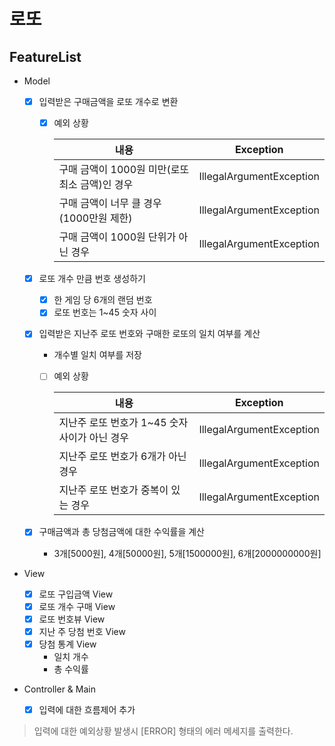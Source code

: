 # 로또

## FeatureList

- Model

    - [X] 입력받은 구매금액을 로또 개수로 변환
    
        * [X] 예외 상황
    
          |내용   |Exception|
          |---|---|
          | 구매 금액이 1000원 미만(로또 최소 금액)인 경우 |IllegalArgumentException|
          | 구매 금액이 너무 클 경우 (1000만원 제한) |IllegalArgumentException|
          | 구매 금액이 1000원 단위가 아닌 경우 |IllegalArgumentException|
        
    - [X] 로또 개수 만큼 번호 생성하기
        * [X] 한 게임 당 6개의 랜덤 번호
        * [X] 로또 번호는 1~45 숫자 사이
        
    - [X] 입력받은 지난주 로또 번호와 구매한 로또의 일치 여부를 계산
        * 개수별 일치 여부를 저장
        * [ ] 예외 상황
    
          |내용   |Exception|
          |---|---|
          | 지난주 로또 번호가 1~45 숫자 사이가 아닌 경우 |IllegalArgumentException|
          | 지난주 로또 번호가 6개가 아닌 경우 |IllegalArgumentException|
          | 지난주 로또 번호가 중복이 있는 경우 |IllegalArgumentException|
    
    - [X] 구매금액과 총 당첨금액에 대한 수익률을 계산
        * 3개[5000원], 4개[50000원], 5개[1500000원], 6개[2000000000원]
        

- View
    - [X] 로또 구입금액 View 
    - [X] 로또 개수 구매 View
    - [X] 로또 번호뷰 View
    - [X] 지난 주 당첨 번호 View
    - [X] 당첨 통계 View 
       - 일치 개수
       - 총 수익률
    

- Controller & Main
  
   - [X] 입력에 대한 흐름제어 추가

> 입력에 대한 예외상황 발생시 [ERROR] 형태의 에러 메세지를 출력한다.
